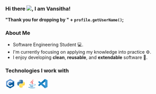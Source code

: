 
### Hi there <img src="https://raw.githubusercontent.com/MartinHeinz/MartinHeinz/master/wave.gif" width="30px">, I am Vansitha! 

**"Thank you for dropping by " + `profile.getUserName()`;**

### About Me

- Software Engineering Student 💻.
- I'm currently focusing on applying my knowledge into practice ⚙.
- I enjoy developing **clean**, **reusable**, and **extendable** software 🔁.

### Technologies I work with

<img src="https://github.com/devicons/devicon/blob/master/icons/c/c-original.svg" width="30px"> <img src="https://github.com/devicons/devicon/blob/master/icons/python/python-original.svg" width="30px"> <img src="https://github.com/devicons/devicon/blob/master/icons/java/java-original.svg" width="30px"> <img src="https://github.com/devicons/devicon/blob/master/icons/vscode/vscode-original.svg" width="30px">
